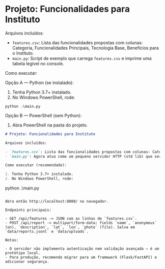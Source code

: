 # Projeto: Funcionalidades para Instituto

Arquivos incluídos:

- `features.csv`: Lista das funcionalidades propostas com colunas: Categoria, Funcionalidades Principais, Tecnologia Base, Benefícios para o Instituto.
- `main.py`: Script de exemplo que carrega `features.csv` e imprime uma tabela legível no console.

Como executar:

Opção A — Python (se instalado):

1. Tenha Python 3.7+ instalado.
2. No Windows PowerShell, rode:

```
python .\main.py
```

Opção B — PowerShell (sem Python):

1. Abra PowerShell na pasta do projeto.
```markdown
# Projeto: Funcionalidades para Instituto

Arquivos incluídos:

- `features.csv`: Lista das funcionalidades propostas com colunas: Categoria, Funcionalidades Principais, Tecnologia Base, Benefícios para o Instituto.
- `main.py`: Agora atua como um pequeno servidor HTTP (std lib) que serve o front-end e endpoints JSON.

Como executar (recomendado):

1. Tenha Python 3.7+ instalado.
2. No Windows PowerShell, rode:

```
python .\main.py
```

Abra então http://localhost:8000/ no navegador.

Endpoints principais:

- GET /api/features -> JSON com as linhas de `features.csv`.
- POST /api/report -> multipart/form-data: fields `name`, `anonymous` (on), `description`, `lat`, `lon`, `photo` (file). Salva em `data/reports.jsonl` e `data/uploads`.

Notas:

- O servidor não implementa autenticação nem validação avançada — é um protótipo local.
- Para produção, recomendo migrar para um framework (Flask/FastAPI) e adicionar segurança.

```

